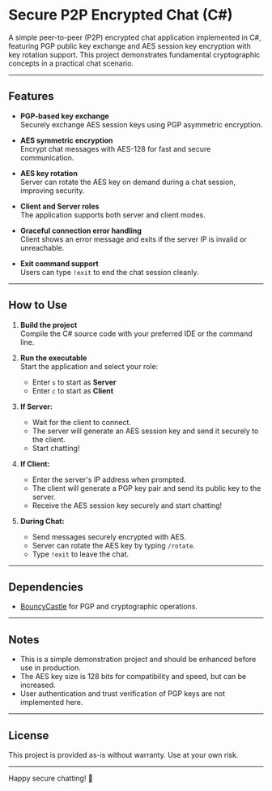 # Secure P2P Encrypted Chat (C#)

A simple peer-to-peer (P2P) encrypted chat application implemented in C#, featuring PGP public key exchange and AES session key encryption with key rotation support. This project demonstrates fundamental cryptographic concepts in a practical chat scenario.

---

## Features

- **PGP-based key exchange**  
  Securely exchange AES session keys using PGP asymmetric encryption.

- **AES symmetric encryption**  
  Encrypt chat messages with AES-128 for fast and secure communication.

- **AES key rotation**  
  Server can rotate the AES key on demand during a chat session, improving security.

- **Client and Server roles**  
  The application supports both server and client modes.

- **Graceful connection error handling**  
  Client shows an error message and exits if the server IP is invalid or unreachable.

- **Exit command support**  
  Users can type `!exit` to end the chat session cleanly.

---

## How to Use

1. **Build the project**  
   Compile the C# source code with your preferred IDE or the command line.

2. **Run the executable**  
   Start the application and select your role:

   - Enter `s` to start as **Server**
   - Enter `c` to start as **Client**

3. **If Server:**  
   - Wait for the client to connect.
   - The server will generate an AES session key and send it securely to the client.
   - Start chatting!

4. **If Client:**  
   - Enter the server's IP address when prompted.
   - The client will generate a PGP key pair and send its public key to the server.
   - Receive the AES session key securely and start chatting!

5. **During Chat:**  
   - Send messages securely encrypted with AES.
   - Server can rotate the AES key by typing `/rotate`.
   - Type `!exit` to leave the chat.

---

## Dependencies

- [BouncyCastle](https://www.bouncycastle.org/csharp/index.html) for PGP and cryptographic operations.

---

## Notes

- This is a simple demonstration project and should be enhanced before use in production.
- The AES key size is 128 bits for compatibility and speed, but can be increased.
- User authentication and trust verification of PGP keys are not implemented here.

---

## License

This project is provided as-is without warranty. Use at your own risk.

---

Happy secure chatting! 🚀
